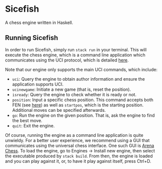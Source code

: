 # Sicefish
A chess engine written in Haskell.

## Running Sicefish

In order to run Sicefish, simply run `stack run` in your terminal. This will execute the chess engine, which is a command line application which communicates using the UCI protocol, which is detailed [here](http://wbec-ridderkerk.nl/html/UCIProtocol.html).

Note that our engine only supports the main UCI commands, which include:

- `uci`: Query the engine to obtain author information and ensure the application supports UCI.
- `ucinewgame`: Initiate a new game (that is, reset the position).
- `isready`: Query the engine to check whether it is ready or not.
- `position`: Input a specific chess position. This command accepts both FEN (see [here](https://www.chessprogramming.org/Forsyth-Edwards_Notation)) as well as `startpos`, which is the starting position. Additional moves can be specified afterwards.
- `go`: Run the engine on the given position. That is, ask the engine to find the best move.
- `quit`: Exit the engine.

Of course, running the engine as a command line application is quite unwieldy. For a better user experience, we recommend using a GUI that communicates using the universal chess interface. One such GUI is [Arena Chess](http://www.playwitharena.de/). To load the engine, go to Engines -> Install new engine, then select the executable produced by `stack build`. From then, the engine is loaded and you can play against it, or, to have it play against itself, press Ctrl+D.
